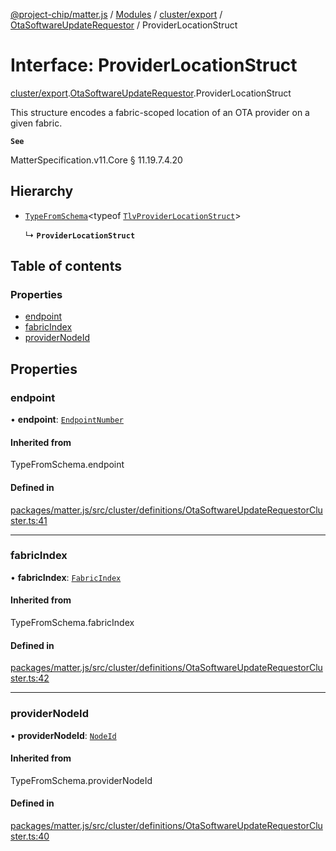 [@project-chip/matter.js](../README.md) / [Modules](../modules.md) / [cluster/export](../modules/cluster_export.md) / [OtaSoftwareUpdateRequestor](../modules/cluster_export.OtaSoftwareUpdateRequestor.md) / ProviderLocationStruct

# Interface: ProviderLocationStruct

[cluster/export](../modules/cluster_export.md).[OtaSoftwareUpdateRequestor](../modules/cluster_export.OtaSoftwareUpdateRequestor.md).ProviderLocationStruct

This structure encodes a fabric-scoped location of an OTA provider on a given fabric.

**`See`**

MatterSpecification.v11.Core § 11.19.7.4.20

## Hierarchy

- [`TypeFromSchema`](../modules/tlv_export.md#typefromschema)\<typeof [`TlvProviderLocationStruct`](../modules/cluster_export.OtaSoftwareUpdateRequestor.md#tlvproviderlocationstruct)\>

  ↳ **`ProviderLocationStruct`**

## Table of contents

### Properties

- [endpoint](cluster_export.OtaSoftwareUpdateRequestor.ProviderLocationStruct.md#endpoint)
- [fabricIndex](cluster_export.OtaSoftwareUpdateRequestor.ProviderLocationStruct.md#fabricindex)
- [providerNodeId](cluster_export.OtaSoftwareUpdateRequestor.ProviderLocationStruct.md#providernodeid)

## Properties

### endpoint

• **endpoint**: [`EndpointNumber`](../modules/datatype_export.md#endpointnumber)

#### Inherited from

TypeFromSchema.endpoint

#### Defined in

[packages/matter.js/src/cluster/definitions/OtaSoftwareUpdateRequestorCluster.ts:41](https://github.com/project-chip/matter.js/blob/c0d55745d5279e16fdfaa7d2c564daa31e19c627/packages/matter.js/src/cluster/definitions/OtaSoftwareUpdateRequestorCluster.ts#L41)

___

### fabricIndex

• **fabricIndex**: [`FabricIndex`](../modules/datatype_export.md#fabricindex)

#### Inherited from

TypeFromSchema.fabricIndex

#### Defined in

[packages/matter.js/src/cluster/definitions/OtaSoftwareUpdateRequestorCluster.ts:42](https://github.com/project-chip/matter.js/blob/c0d55745d5279e16fdfaa7d2c564daa31e19c627/packages/matter.js/src/cluster/definitions/OtaSoftwareUpdateRequestorCluster.ts#L42)

___

### providerNodeId

• **providerNodeId**: [`NodeId`](../modules/datatype_export.md#nodeid)

#### Inherited from

TypeFromSchema.providerNodeId

#### Defined in

[packages/matter.js/src/cluster/definitions/OtaSoftwareUpdateRequestorCluster.ts:40](https://github.com/project-chip/matter.js/blob/c0d55745d5279e16fdfaa7d2c564daa31e19c627/packages/matter.js/src/cluster/definitions/OtaSoftwareUpdateRequestorCluster.ts#L40)
